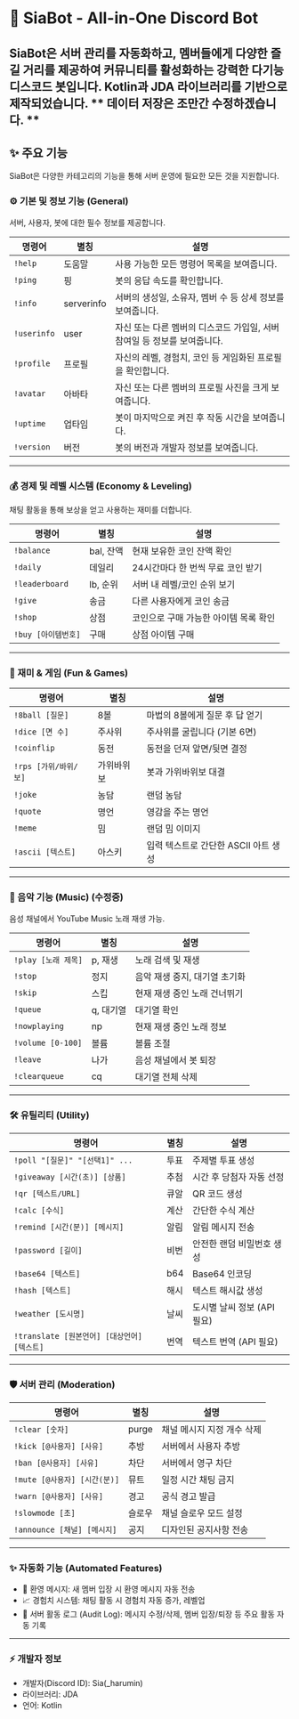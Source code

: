 # 🤖 SiaBot - All-in-One Discord Bot

SiaBot은 서버 관리를 자동화하고, 멤버들에게 다양한 즐길 거리를 제공하여 커뮤니티를 활성화하는 강력한 다기능 디스코드 봇입니다.
Kotlin과 JDA
 라이브러리를 기반으로 제작되었습니다.
** 데이터 저장은 조만간 수정하겠습니다. **
 ---

## ✨ 주요 기능
SiaBot은 다양한 카테고리의 기능을 통해 서버 운영에 필요한 모든 것을 지원합니다.

### ⚙️ 기본 및 정보 기능 (General)
서버, 사용자, 봇에 대한 필수 정보를 제공합니다.

| 명령어         | 별칭         | 설명                                         
| ----------- | ---------- | ------------------------------------------ 
| `!help`     | 도움말        | 사용 가능한 모든 명령어 목록을 보여줍니다.                   
| `!ping`     | 핑          | 봇의 응답 속도를 확인합니다.                           
| `!info`     | serverinfo | 서버의 생성일, 소유자, 멤버 수 등 상세 정보를 보여줍니다.         
| `!userinfo` | user       | 자신 또는 다른 멤버의 디스코드 가입일, 서버 참여일 등 정보를 보여줍니다. 
| `!profile`  | 프로필        | 자신의 레벨, 경험치, 코인 등 게임화된 프로필을 확인합니다.         
| `!avatar`   | 아바타        | 자신 또는 다른 멤버의 프로필 사진을 크게 보여줍니다.             
| `!uptime`   | 업타임        | 봇이 마지막으로 켜진 후 작동 시간을 보여줍니다.                
| `!version`  | 버전         | 봇의 버전과 개발자 정보를 보여줍니다.                      

---

### 💰 경제 및 레벨 시스템 (Economy & Leveling)
채팅 활동을 통해 보상을 얻고 사용하는 재미를 더합니다.

| 명령어            | 별칭      | 설명                    
| -------------- | ------- | --------------------- 
| `!balance`     | bal, 잔액 | 현재 보유한 코인 잔액 확인       
| `!daily`       | 데일리     | 24시간마다 한 번씩 무료 코인 받기  
| `!leaderboard` | lb, 순위  | 서버 내 레벨/코인 순위 보기      
| `!give`        | 송금      | 다른 사용자에게 코인 송금        
| `!shop`        | 상점      | 코인으로 구매 가능한 아이템 목록 확인 |
| `!buy [아이템번호]` | 구매      | 상점 아이템 구매             

---

### 🎉 재미 & 게임 (Fun & Games)

| 명령어              | 별칭    | 설명                      
| ---------------- | ----- | ----------------------- 
| `!8ball [질문]`    | 8볼    | 마법의 8볼에게 질문 후 답 얻기      
| `!dice [면 수]`    | 주사위   | 주사위를 굴립니다 (기본 6면)       
| `!coinflip`      | 동전    | 동전을 던져 앞면/뒷면 결정         
| `!rps [가위/바위/보]` | 가위바위보 | 봇과 가위바위보 대결             
| `!joke`          | 농담    | 랜덤 농담                   
| `!quote`         | 명언    | 영감을 주는 명언               
| `!meme`          | 밈     | 랜덤 밈 이미지                
| `!ascii [텍스트]`   | 아스키   | 입력 텍스트로 간단한 ASCII 아트 생성 

---

### 🎵 음악 기능 (Music) (수정중)
음성 채널에서 YouTube Music 노래 재생 가능.

| 명령어               | 별칭     | 설명                
| ----------------- | ------ | ----------------- 
| `!play [노래 제목]`   | p, 재생  | 노래 검색 및 재생        
| `!stop`           | 정지     | 음악 재생 중지, 대기열 초기화 
| `!skip`           | 스킵     | 현재 재생 중인 노래 건너뛰기  
| `!queue`          | q, 대기열 | 대기열 확인            
| `!nowplaying`     | np     | 현재 재생 중인 노래 정보    
| `!volume [0-100]` | 볼륨     | 볼륨 조절             
| `!leave`          | 나가     | 음성 채널에서 봇 퇴장      
| `!clearqueue`     | cq     | 대기열 전체 삭제         

---

### 🛠️ 유틸리티 (Utility)

| 명령어                              | 별칭  | 설명                 
| -------------------------------- | --- | ------------------ 
| `!poll "[질문]" "[선택1]" ...`       | 투표  | 주제별 투표 생성          
| `!giveaway [시간(초)] [상품]`         | 추첨  | 시간 후 당첨자 자동 선정     
| `!qr [텍스트/URL]`                  | 큐알  | QR 코드 생성           
| `!calc [수식]`                     | 계산  | 간단한 수식 계산          
| `!remind [시간(분)] [메시지]`          | 알림  | 알림 메시지 전송          
| `!password [길이]`                 | 비번  | 안전한 랜덤 비밀번호 생성     
| `!base64 [텍스트]`                  | b64 | Base64 인코딩         
| `!hash [텍스트]`                    | 해시  | 텍스트 해시값 생성         
| `!weather [도시명]`                 | 날씨  | 도시별 날씨 정보 (API 필요) 
| `!translate [원본언어] [대상언어] [텍스트]` | 번역  | 텍스트 번역 (API 필요)    

---

### 🛡️ 서버 관리 (Moderation)

| 명령어                    | 별칭    | 설명              
| ---------------------- | ----- | --------------- 
| `!clear [숫자]`          | purge | 채널 메시지 지정 개수 삭제 
| `!kick [@사용자] [사유]`    | 추방    | 서버에서 사용자 추방     
| `!ban [@사용자] [사유]`     | 차단    | 서버에서 영구 차단      
| `!mute [@사용자] [시간(분)]` | 뮤트    | 일정 시간 채팅 금지     
| `!warn [@사용자] [사유]`    | 경고    | 공식 경고 발급        
| `!slowmode [초]`        | 슬로우   | 채널 슬로우 모드 설정    
| `!announce [채널] [메시지]` | 공지    | 디자인된 공지사항 전송    

---

### ✨ 자동화 기능 (Automated Features)
- 👋 환영 메시지: 새 멤버 입장 시 환영 메시지 자동 전송
- 📈 경험치 시스템: 채팅 활동 시 경험치 자동 증가, 레벨업
- 📜 서버 활동 로그 (Audit Log): 메시지 수정/삭제, 멤버 입장/퇴장 등 주요 활동 자동 기록

---

### ⚡ 개발자 정보

- 개발자(Discord ID): Sia(_harumin)
- 라이브러리: JDA
- 언어: Kotlin


